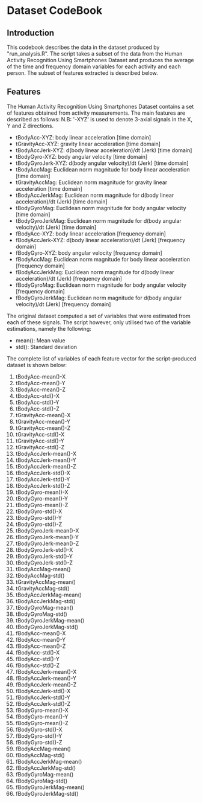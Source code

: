 Dataset CodeBook
=================

## Introduction
This codebook describes the data in the dataset produced by "run_analysis.R". The script takes a subset of the data from the Human Activity Recognition Using Smartphones Dataset and produces the average of the time and frequency domain variables for each activity and each person. The subset of features extracted is described below.

## Features
The Human Activity Recognition Using Smartphones Dataset contains a set of features obtained from activity measurements. The main features are described as follows: 
N.B: '-XYZ' is used to denote 3-axial signals in the X, Y and Z directions.

* tBodyAcc-XYZ: body linear acceleration [time domain]
* tGravityAcc-XYZ: gravity linear acceleration [time domain]
* tBodyAccJerk-XYZ: d(body linear acceleration)/dt (Jerk) [time domain]
* tBodyGyro-XYZ: body angular velocity [time domain]
* tBodyGyroJerk-XYZ: d(body angular velocity)/dt (Jerk) [time domain]
* tBodyAccMag: Euclidean norm magnitude for body linear acceleration [time domain]
* tGravityAccMag: Euclidean norm magnitude for gravity linear acceleration [time domain]
* tBodyAccJerkMag: Euclidean norm magnitude for d(body linear acceleration)/dt (Jerk) [time domain]
* tBodyGyroMag: Euclidean norm magnitude for body angular velocity [time domain]
* tBodyGyroJerkMag: Euclidean norm magnitude for d(body angular velocity)/dt (Jerk) [time domain]
* fBodyAcc-XYZ: body linear acceleration [frequency domain]
* fBodyAccJerk-XYZ: d(body linear acceleration)/dt (Jerk) [frequency domain]
* fBodyGyro-XYZ: body angular velocity [frequency domain]
* fBodyAccMag: Euclidean norm magnitude for body linear acceleration [frequency domain]
* fBodyAccJerkMag: Euclidean norm magnitude for d(body linear acceleration)/dt (Jerk) [frequency domain]
* fBodyGyroMag: Euclidean norm magnitude for body angular velocity [frequency domain]
* fBodyGyroJerkMag: Euclidean norm magnitude for d(body angular velocity)/dt (Jerk) [frequency domain]

The original dataset computed a set of variables that were estimated from each of these signals. The script however, only utilised two of the variable estimations, namely the following: 
* mean(): Mean value
* std(): Standard deviation

The complete list of variables of each feature vector for the script-produced dataset is shown below:
1. tBodyAcc-mean()-X
2. tBodyAcc-mean()-Y
3. tBodyAcc-mean()-Z
4. tBodyAcc-std()-X
5. tBodyAcc-std()-Y
6. tBodyAcc-std()-Z
7. tGravityAcc-mean()-X
8. tGravityAcc-mean()-Y
9. tGravityAcc-mean()-Z
10. tGravityAcc-std()-X
11. tGravityAcc-std()-Y
12. tGravityAcc-std()-Z
13. tBodyAccJerk-mean()-X
14. tBodyAccJerk-mean()-Y
15. tBodyAccJerk-mean()-Z
16. tBodyAccJerk-std()-X
17. tBodyAccJerk-std()-Y
18. tBodyAccJerk-std()-Z
19. tBodyGyro-mean()-X
20. tBodyGyro-mean()-Y
21. tBodyGyro-mean()-Z
22. tBodyGyro-std()-X
23. tBodyGyro-std()-Y
24. tBodyGyro-std()-Z
25. tBodyGyroJerk-mean()-X
26. tBodyGyroJerk-mean()-Y
27. tBodyGyroJerk-mean()-Z
28. tBodyGyroJerk-std()-X
29. tBodyGyroJerk-std()-Y
30. tBodyGyroJerk-std()-Z
31. tBodyAccMag-mean()
32. tBodyAccMag-std()
33. tGravityAccMag-mean()
34. tGravityAccMag-std()
35. tBodyAccJerkMag-mean()
36. tBodyAccJerkMag-std()
37. tBodyGyroMag-mean()
38. tBodyGyroMag-std()
39. tBodyGyroJerkMag-mean()
40. tBodyGyroJerkMag-std()
41. fBodyAcc-mean()-X
42. fBodyAcc-mean()-Y
43. fBodyAcc-mean()-Z
44. fBodyAcc-std()-X
45. fBodyAcc-std()-Y
46. fBodyAcc-std()-Z
47. fBodyAccJerk-mean()-X
48. fBodyAccJerk-mean()-Y
49. fBodyAccJerk-mean()-Z
50. fBodyAccJerk-std()-X
51. fBodyAccJerk-std()-Y
52. fBodyAccJerk-std()-Z
53. fBodyGyro-mean()-X
54. fBodyGyro-mean()-Y
55. fBodyGyro-mean()-Z
56. fBodyGyro-std()-X
57. fBodyGyro-std()-Y
58. fBodyGyro-std()-Z
59. fBodyAccMag-mean()
60. fBodyAccMag-std()
61. fBodyAccJerkMag-mean()
62. fBodyAccJerkMag-std()
63. fBodyGyroMag-mean()
64. fBodyGyroMag-std()
65. fBodyGyroJerkMag-mean()
66. fBodyGyroJerkMag-std()